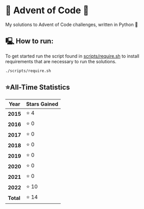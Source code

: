 # 🎄 Advent of Code 🎄 

My solutions to Advent of Code challenges, written in Python 🐍 

## 🖳  How to run:

To get started run the script found in [scripts/require.sh][require] to install requirements that are necessary to run the solutions.

```bash
./scripts/require.sh
```

## ⭐All-Time Statistics

|  Year  |  Stars Gained  |
| ------ | -------------- |
| **2015** | ⭐ 4 |
| **2016** | ⭐ 0  |
| **2017** | ⭐ 0  |
| **2018** | ⭐ 0  |
| **2019** | ⭐ 0  |
| **2020** | ⭐ 0  |
| **2021** | ⭐ 0  |
| **2022** | ⭐ 10 |
| **Total** | ⭐ 14 |

<!-- LINKS -->
[require]: https://github.com/Turmaxx/advent-of-code/blob/main/scripts/require.sh
